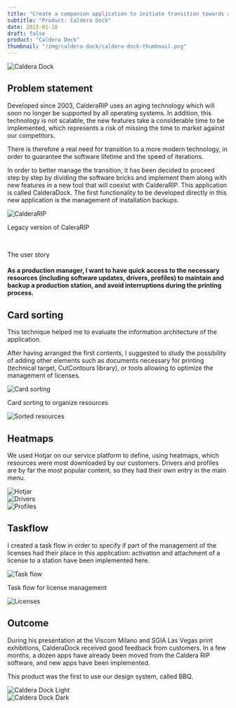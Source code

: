 ```yaml
---
title: "Create a companion application to initiate transition towards a new product portfolio"
subtitle: "Product: Caldera Dock"
date: 2022-01-18
draft: false
product: "Caldera Dock"
thumbnail: "/img/caldera-dock/caldera-dock-thumbnail.png"
---
```


<img src="/img/caldera-dock/caldera-dock-thumbnail-3x.png" class="sm-img mb-6" alt="Caldera Dock">

<section>

<div class="row">

<div class="col-12 col-lg-7">

## Problem statement

Developed since 2003, CalderaRIP uses an aging technology which will soon no longer be supported by all operating systems. In addition, this technology is not scalable, the new features take a considerable time to be implemented, which represents a risk of missing the time to market against our competitors. 

There is therefore a real need for transition to a more modern technology, in order to guarantee the software lifetime and the speed of iterations. 

In order to better manage the transition, it has been decided to proceed step by step by dividing the software bricks and implement them along with new features in a new tool that will coexist with CalderaRIP. This application is called CalderaDock. The first functionality to be developed directly in this new application is the management of installation backups.

<img src="/img/caldera-dock/rip.jpg" class="sm-img mt-4" alt="CalderaRIP">

<p class="sm-caption">Legacy version of CaleraRIP</p>

</div>

<div class="col-md-1">&nbsp;</div>

<div class="col-12 col-lg-4">

<div class="sm-card">
    
<p class="sm-card-title">The user story</p>

#### As a production manager, I want to have quick access to the necessary resources (including software updates, drivers, profiles) to maintain and backup a production station, and avoid interruptions during the printing process.

</div>

</div>

</div>

</section>

## Card sorting
This technique helped me to evaluate the information architecture of the application.

After having arranged the first contents, I suggested to study the possibility of adding other elements such as documents necessary for printing (technical target, CutContours library), or tools allowing to optimize the management of licenses.

<section>

<div class="row">

<div class="col-12 col-lg-8">

<img src="/img/caldera-dock/card-sorting.jpg" class="sm-img mt-4" alt="Card sorting">

<p class="sm-caption">Card sorting to organize resources</p>

</div>

<div class="col-12 col-lg-4">

<img src="/img/caldera-dock/sorted-resources.png" class="sm-img mt-4" alt="Sorted resources">

</div>

</div>

</section>

## Heatmaps
We used Hotjar on our service platform to define, using heatmaps, which resources were most downloaded by our customers. Drivers and profiles are by far the most popular content, so they had their own entry in the main menu.

<img src="/img/caldera-dock/hotjar.png" class="sm-img mt-4" alt="Hotjar">

<section>

<div class="row">

<div class="col-12 col-lg-6">

<img src="/img/caldera-dock/drivers.png" class="sm-img mt-4" alt="Drivers">

</div>

<div class="col-12 col-lg-6">

<img src="/img/caldera-dock/profiles.png" class="sm-img mt-4" alt="Profiles">

</div>

</div>

</section>

## Taskflow
I created a task flow in order to specify if part of the management of the licenses had their place in this application: activation and attachment of a license to a station have been implemented here.

<section>

<div class="row">

<div class="col-12 col-lg-8">

<img src="/img/caldera-dock/task-flow.png" class="sm-img mt-4" alt="Task flow">

<p class="sm-caption">Task flow for license management</p>

</div>

<div class="col-12 col-lg-4">

<img src="/img/caldera-dock/licenses.png" class="sm-img mt-4" alt="Licenses">

</div>

</div>

</section>

## Outcome
During his presentation at the Viscom Milano and SGIA Las Vegas print exhibitions, CalderaDock received good feedback from customers. In a few months, a dozen apps have already been moved from the Caldera RIP software, and new apps have been implemented.

This product was the first to use our design system, called BBQ.

<section>

<div class="row">

<div class="col-12 col-lg-6">

<img src="/img/caldera-dock/dock-light.png" class="sm-img mt-4" alt="Caldera Dock Light">

</div>

<div class="col-12 col-lg-6">

<img src="/img/caldera-dock/dock-dark.png" class="sm-img mt-4" alt="Caldera Dock Dark">

</div>

</div>

</section>